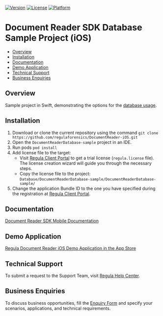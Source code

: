 [![Version](https://img.shields.io/cocoapods/v/DocumentReader.svg?style=flat)](http://cocoapods.org/pods/DocumentReader)
[![License](https://img.shields.io/cocoapods/l/DocumentReader.svg?style=flat)](http://cocoapods.org/pods/DocumentReader)
[![Platform](https://img.shields.io/cocoapods/p/DocumentReader.svg?style=flat)](http://cocoapods.org/pods/DocumentReader)

# Document Reader SDK Database Sample Project (iOS)

* [Overview](#overview)
* [Installation](#installation)
* [Documentation](#documentation)
* [Demo Application](#demo-application)
* [Technical Support](#technical-support)
* [Business Enquiries](#business-enquiries)

## Overview

Sample project in Swift, demonstrating the options for the <a target="_blank" href="https://docs.regulaforensics.com/develop/doc-reader-sdk/mobile/getting-started/database/">database usage</a>.

## Installation

1. Download or clone the current repository using the command `git clone https://github.com/regulaforensics/DocumentReader-iOS.git`
2. Open the `DocumentReaderDatabase-sample` project in an IDE.
3. Run pods `pod install`
4. Add license file to the target:
    - Visit [Regula Client Portal](https://client.regulaforensics.com/) to get a trial license (`regula.license` file). The license creation wizard will guide you through the necessary steps.
    - Copy the license file to the project: `Database/DocumentReaderDatabase-sample/DocumentReaderDatabase-sample/`
5. Change the application Bundle ID to the one you have specified during the registration at [Regula Client Portal](https://client.regulaforensics.com/).

## Documentation

<a target="_blank" href="https://docs.regulaforensics.com/develop/doc-reader-sdk/mobile/">Document Reader SDK Mobile Documentation</a>

## Demo Application

<a target="_blank" href="https://apps.apple.com/us/app/regula-document-reader/id1001303920">Regula Document Reader iOS Demo Application in the App Store</a>

## Technical Support

To submit a request to the Support Team, visit <a target="_blank" href="https://support.regulaforensics.com/hc/en-us/requests/new?utm_source=github">Regula Help Center</a>.

## Business Enquiries

To discuss business opportunities, fill the <a target="_blank" href="https://explore.regula.app/docs-support-request">Enquiry Form</a> and specify your scenarios, applications, and technical requirements.